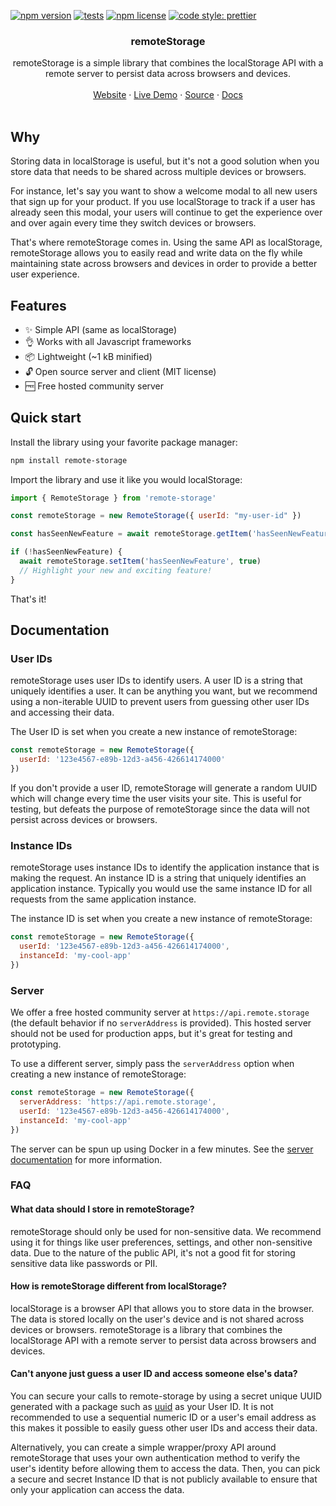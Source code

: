 [![npm version](https://img.shields.io/npm/v/remote-storage)](https://www.npmjs.com/package/remote-storage)
[![tests](https://github.com/FrigadeHQ/remote-storage/actions/workflows/tests.yml/badge.svg)](https://github.com/FrigadeHQ/remote-storage/actions/workflows/tests.yml)
[![npm license](https://img.shields.io/npm/l/remote-storage)](https://www.npmjs.com/package/remote-storage)
[![code style: prettier](https://img.shields.io/badge/code_style-prettier-ff69b4.svg)](https://github.com/prettier/prettier)


<H3 align="center"><strong>remoteStorage</strong></H3>
<div align="center">remoteStorage is a simple library that combines the localStorage API with a remote server to persist data across browsers and devices.</div>
<br />
<div align="center">
<a href="https://remote.storage">Website</a> 
<span> · </span>
<a href="https://codesandbox.io/p/sandbox/remote-storage-demo-35hgqz?file=%2Fsrc%2Findex.ts">Live Demo</a> 
<span> · </span>
<a href="https://github.com/FrigadeHQ/remote-storage">Source</a> 
<span> · </span>
<a href="https://github.com/FrigadeHQ/remote-storage">Docs</a></div>

<br />


## Why
Storing data in localStorage is useful, but it's not a good solution when you store data that needs to be shared across multiple devices or browsers.

For instance, let's say you want to show a welcome modal to all new users that sign up for your product. If you use localStorage to track if a user has already seen this modal, your users will continue to get the experience over and over again every time they switch devices or browsers.

That's where remoteStorage comes in. Using the same API as localStorage, remoteStorage allows you to easily read and write data on the fly while maintaining state across browsers and devices in order to provide a better user experience.

## Features

- ✨ Simple API (same as localStorage)
- 👌 Works with all Javascript frameworks
- 📦 Lightweight (~1 kB minified)
- 🔓 Open source server and client (MIT license)
- 🆓 Free hosted community server

## Quick start

Install the library using your favorite package manager:

```bash
npm install remote-storage
```

Import the library and use it like you would localStorage:

```javascript
import { RemoteStorage } from 'remote-storage'

const remoteStorage = new RemoteStorage({ userId: "my-user-id" })

const hasSeenNewFeature = await remoteStorage.getItem('hasSeenNewFeature')

if (!hasSeenNewFeature) {
  await remoteStorage.setItem('hasSeenNewFeature', true)
  // Highlight your new and exciting feature!
}
```

That's it!

## Documentation

### User IDs

remoteStorage uses user IDs to identify users. A user ID is a string that uniquely identifies a user. It can be anything you want, but we recommend using a non-iterable UUID to prevent users from guessing other user IDs and accessing their data.

The User ID is set when you create a new instance of remoteStorage:

```javascript
const remoteStorage = new RemoteStorage({
  userId: '123e4567-e89b-12d3-a456-426614174000'
})
```

If you don't provide a user ID, remoteStorage will generate a random UUID which will change every time the user visits your site. This is useful for testing, but defeats the purpose of remoteStorage since the data will not persist across devices or browsers.

### Instance IDs

remoteStorage uses instance IDs to identify the application instance that is making the request. An instance ID is a string that uniquely identifies an application instance. Typically you would use the same instance ID for all requests from the same application instance.

The instance ID is set when you create a new instance of remoteStorage:

```javascript
const remoteStorage = new RemoteStorage({
  userId: '123e4567-e89b-12d3-a456-426614174000',
  instanceId: 'my-cool-app'
})
```

### Server

We offer a free hosted community server at `https://api.remote.storage` (the default behavior if no `serverAddress` is provided). This hosted server should not be used for production apps, but it's great for testing and prototyping.

To use a different server, simply pass the `serverAddress` option when creating a new instance of remoteStorage:
```javascript
const remoteStorage = new RemoteStorage({
  serverAddress: 'https://api.remote.storage',
  userId: '123e4567-e89b-12d3-a456-426614174000',
  instanceId: 'my-cool-app'
})
```

The server can be spun up using Docker in a few minutes. See the [server documentation](/apps/remote-storage-server/README.md) for more information.


### FAQ

#### What data should I store in remoteStorage?

remoteStorage should only be used for non-sensitive data. We recommend using it for things like user preferences, settings, and other non-sensitive data. Due to the nature of the public API, it's not a good fit for storing sensitive data like passwords or PII.

#### How is remoteStorage different from localStorage?

localStorage is a browser API that allows you to store data in the browser. The data is stored locally on the user's device and is not shared across devices or browsers. remoteStorage is a library that combines the localStorage API with a remote server to persist data across browsers and devices.

#### Can't anyone just guess a user ID and access someone else's data?

You can secure your calls to remote-storage by using a secret unique UUID generated with a package such as [uuid](https://www.npmjs.com/package/uuid) as your User ID. It is not recommended to use a sequential numeric ID or a user's email address as this makes it possible to easily guess other user IDs and access their data.

Alternatively, you can create a simple wrapper/proxy API around remoteStorage that uses your own authentication method to verify the user's identity before allowing them to access the data. Then, you can pick a secure and secret Instance ID that is not publicly available to ensure that only your application can access the data.


